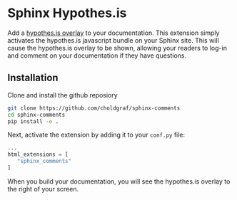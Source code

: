 # Sphinx Hypothes.is

Add a [hypothes.is overlay](https://web.hypothes.is/) to your documentation.
This extension simply activates the hypothes.is javascript bundle on your
Sphinx site. This will cause the hypothes.is overlay to be shown, allowing your
readers to log-in and comment on your documentation if they have questions.

## Installation

Clone and install the github reposiory

```bash
git clone https://github.com/choldgraf/sphinx-comments
cd sphinx-comments
pip install -e .
```

Next, activate the extension by adding it to your `conf.py` file:

```python
...
html_extensions = [
   "sphinx_comments"
]
```

When you build your documentation, you will see the hypothes.is overlay to the
right of your screen.
